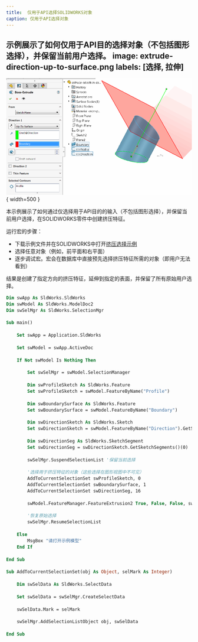 ```yaml
---
title:  仅用于API选择SOLIDWORKS对象
caption: 仅用于API选择对象
---
```

 示例展示了如何仅用于API目的选择对象（不包括图形选择），并保留当前用户选择。
image: extrude-direction-up-to-surface.png
labels: [选择, 拉伸]
---
![沿着线方向将挤压的草图弧线延伸到平面表面](extrude-direction-up-to-surface.png){ width=500 }

本示例展示了如何通过仅选择用于API目的的输入（不包括图形选择），并保留当前用户选择，在SOLIDWORKS零件中创建挤压特征。

运行宏的步骤：

* 下载示例文件并在SOLIDWORKS中打开[挤压选择示例](extrude-selection-example.SLDPRT)
* 选择任意对象（例如，前平面和右平面）
* 逐步调试宏。宏会在数据库中直接预先选择挤压特征所需的对象（即用户无法看到）

结果是创建了指定方向的挤压特征，延伸到指定的表面，并保留了所有原始用户选择。

~~~ vb
Dim swApp As SldWorks.SldWorks
Dim swModel As SldWorks.ModelDoc2
Dim swSelMgr As SldWorks.SelectionMgr

Sub main()

    Set swApp = Application.SldWorks

    Set swModel = swApp.ActiveDoc
    
    If Not swModel Is Nothing Then
            
        Set swSelMgr = swModel.SelectionManager
        
        Dim swProfileSketch As SldWorks.Feature
        Set swProfileSketch = swModel.FeatureByName("Profile")
        
        Dim swBoundarySurface As SldWorks.Feature
        Set swBoundarySurface = swModel.FeatureByName("Boundary")
        
        Dim swDirectionSketch As SldWorks.Sketch
        Set swDirectionSketch = swModel.FeatureByName("Direction").GetSpecificFeature
        
        Dim swDirectionSeg As SldWorks.SketchSegment
        Set swDirectionSeg = swDirectionSketch.GetSketchSegments()(0)
        
        swSelMgr.SuspendSelectionList '保留当前选择
        
        '选择用于挤压特征的对象（这些选择在图形视图中不可见）
        AddToCurrentSelectionSet swProfileSketch, 0
        AddToCurrentSelectionSet swBoundarySurface, 1
        AddToCurrentSelectionSet swDirectionSeg, 16
        
        swModel.FeatureManager.FeatureExtrusion2 True, False, False, swEndConditions_e.swEndCondUpToSurface, 0, 0, 0, False, False, False, False, 0, 0, False, False, False, False, True, True, True, 0, 0, False

        '恢复原始选择
        swSelMgr.ResumeSelectionList
        
    Else
        MsgBox "请打开示例模型"
    End If

End Sub

Sub AddToCurrentSelectionSet(obj As Object, selMark As Integer)
    
    Dim swSelData As SldWorks.SelectData
    
    Set swSelData = swSelMgr.CreateSelectData
    
    swSelData.Mark = selMark
    
    swSelMgr.AddSelectionListObject obj, swSelData
    
End Sub
~~~